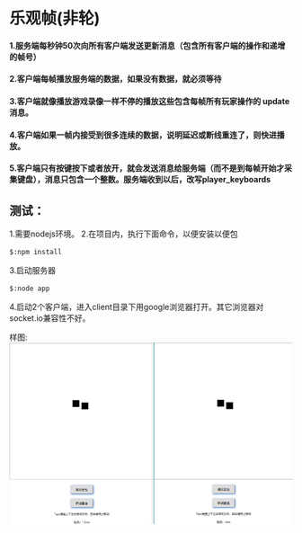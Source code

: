# 乐观帧(非轮)

  #### 1.服务端每秒钟50次向所有客户端发送更新消息（包含所有客户端的操作和递增的帧号）
  #### 2.客户端每帧播放服务端的数据，如果没有数据，就必须等待
  #### 3.客户端就像播放游戏录像一样不停的播放这些包含每帧所有玩家操作的 update消息。
  #### 4.客户端如果一帧内接受到很多连续的数据，说明延迟或断线重连了，则快进播放。
  #### 5.客户端只有按键按下或者放开，就会发送消息给服务端（而不是到每帧开始才采集键盘），消息只包含一个整数。服务端收到以后，改写player_keyboards
  
 
## 测试：
1.需要nodejs环境。
2.在项目内，执行下面命令，以便安装以便包
``` bash
$:npm install
```
3.启动服务器
``` bash
$:node app
```
4.启动2个客户端，进入client目录下用google浏览器打开。其它浏览器对socket.io兼容性不好。

样图:
![image](https://github.com/koliy/GameOnlineSyncDemo/blob/master/TestUnLockStep/11.png)



